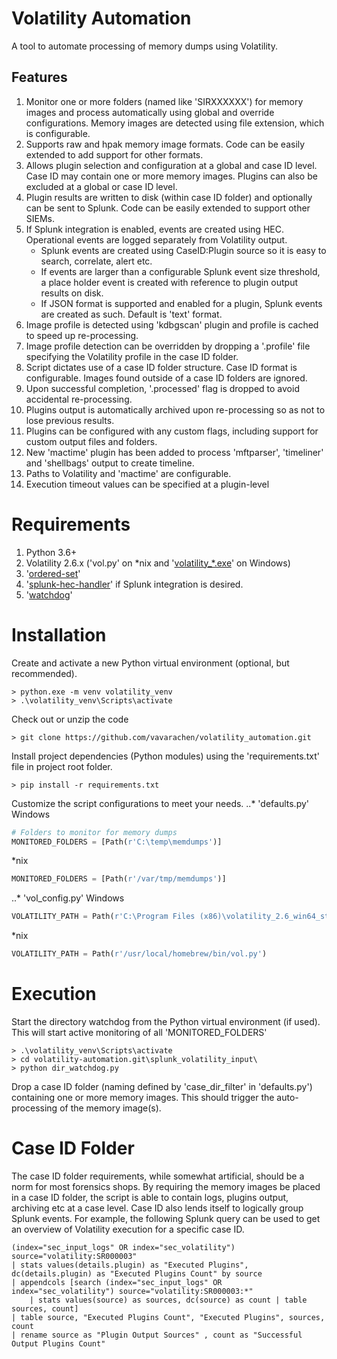 # Volatility Automation
A tool to automate processing of memory dumps using Volatility.

## Features
1. Monitor one or more folders (named like 'SIRXXXXXX') for memory images and process automatically using global and override configurations.  Memory images are detected using file extension, which is configurable.
2. Supports raw and hpak memory image formats.  Code can be easily extended to add support for other formats.
3. Allows plugin selection and configuration at a global and case ID level.  Case ID may contain one or more memory images.  Plugins can also be excluded at a global or case ID level.
4. Plugin results are written to disk (within case ID folder) and optionally can be sent to Splunk.  Code can be easily extended to support other SIEMs.
5. If Splunk integration is enabled, events are created using HEC.  Operational events are logged separately from Volatility output.
    * Splunk events are created using CaseID:Plugin source so it is easy to search, correlate, alert etc.
    * If events are larger than a configurable Splunk event size threshold, a place holder event is created with reference to plugin output results on disk.
    * If JSON format is supported and enabled for a plugin, Splunk events are created as such.  Default is 'text' format.
6. Image profile is detected using 'kdbgscan' plugin and profile is cached to speed up re-processing.
7. Image profile detection can be overridden by dropping a '.profile' file specifying the Volatility profile in the case ID folder.
8. Script dictates use of a case ID folder structure.  Case ID format is configurable.  Images found outside of a case ID folders are ignored.
9. Upon successful completion, '.processed' flag is dropped to avoid accidental re-processing.
10. Plugins output is automatically archived upon re-processing so as not to lose previous results.
11. Plugins can be configured with any custom flags, including support for custom output files and folders.
12. New 'mactime' plugin has been added to process 'mftparser', 'timeliner' and 'shellbags' output to create timeline.
13. Paths to Volatility and 'mactime' are configurable.
14. Execution timeout values can be specified at a plugin-level

# Requirements
1. Python 3.6+
2. Volatility 2.6.x ('vol.py' on *nix and '[volatility_*.exe](http://downloads.volatilityfoundation.org/releases/2.6/volatility_2.6_win64_standalone.zip)' on Windows)
3. '[ordered-set](https://pypi.org/project/ordered-set/)'
4. '[splunk-hec-handler](https://pypi.org/project/splunk-hec-handler/)' if Splunk integration is desired.
5. '[watchdog](https://pypi.org/project/watchdog/)'

# Installation
Create and activate a new Python virtual environment (optional, but recommended).
```
> python.exe -m venv volatility_venv
> .\volatility_venv\Scripts\activate
```

Check out or unzip the code
```
> git clone https://github.com/vavarachen/volatility_automation.git
```

Install project dependencies (Python modules) using the 'requirements.txt' file in project root folder.
```
> pip install -r requirements.txt
```

Customize the script configurations to meet your needs.
..* 'defaults.py'
Windows
```python
# Folders to monitor for memory dumps
MONITORED_FOLDERS = [Path(r'C:\temp\memdumps')]
```

*nix
```python
MONITORED_FOLDERS = [Path(r'/var/tmp/memdumps')]
```


..* 'vol_config.py'
Windows
```python
VOLATILITY_PATH = Path(r'C:\Program Files (x86)\volatility_2.6_win64_standalone\volatility_2.6_win64_standalone.exe')
```

*nix
```python
VOLATILITY_PATH = Path(r'/usr/local/homebrew/bin/vol.py')
```

# Execution
Start the directory watchdog from the Python virtual environment (if used).  This will start active monitoring of all 'MONITORED_FOLDERS'
```
> .\volatility_venv\Scripts\activate
> cd volatility-automation.git\splunk_volatility_input\
> python dir_watchdog.py
```

Drop a case ID folder (naming defined by 'case_dir_filter' in 'defaults.py') containing one or more memory images. This should trigger the auto-processing of the memory image(s).

# Case ID Folder
The case ID folder requirements, while somewhat artificial, should be a norm for most forensics shops.  By requiring the memory images be placed in a case ID folder, the script is able to contain logs, plugins output, archiving etc at a case level.
Case ID also lends itself to logically group Splunk events.  For example, the following Splunk query can be used to get an overview of Volatility execution for a specific case ID.

```
(index="sec_input_logs" OR index="sec_volatility") source="volatility:SR000003"
| stats values(details.plugin) as "Executed Plugins", dc(details.plugin) as "Executed Plugins Count" by source
| appendcols [search (index="sec_input_logs" OR index="sec_volatility") source="volatility:SR000003:*"
    | stats values(source) as sources, dc(source) as count | table sources, count]
| table source, "Executed Plugins Count", "Executed Plugins", sources, count
| rename source as "Plugin Output Sources" , count as "Successful Output Plugins Count"
```
